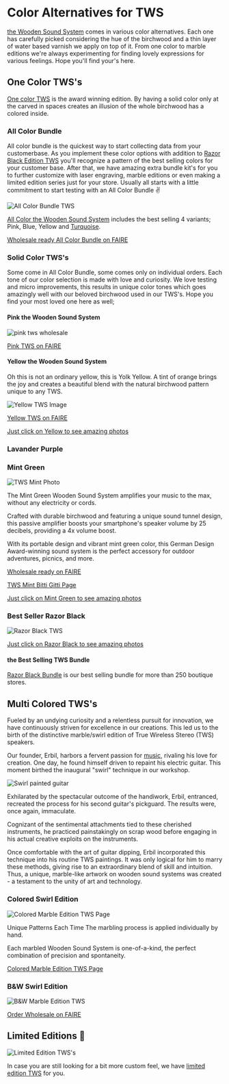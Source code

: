 # Color Alternatives for TWS

[the Wooden Sound System](/tws) comes in various color alternatives. Each one has carefully picked considering the hue of the birchwood and a thin layer of water based varnish we apply on top of it. From one color to marble editions we're always experimenting for finding lovely expressions for various feelings. Hope you'll find your's here.

## One Color TWS's

[One color TWS](https://www.bitti-gitti.com/wholesale/sound-system) is the award winning edition. By having a solid color only at the carved in spaces creates an illusion of the whole birchwood has a colored inside. 



### All Color Bundle

All color bundle is the quickest way to start collecting data from your customerbase. As you implement these color options with addition to [Razor Black Edition TWS](https://www.faire.com/product/p_f2rou2pcru) you'll recognize a pattern of the best selling colors for your customer base. After that, we have amazing extra bundle kit's for you to further customize with laser engraving, marble editions or even making a limited edition series just for your store. Usually all starts with a little commitment to start testing with an All Color Bundle ✌️

![All Color Bundle TWS](https://uploads-ssl.webflow.com/577fb500e970a606264913c7/61c0a70ce5680dbc9e4491d9_Colorfulk.jpg)

[All Color the Wooden Sound System](https://www.bitti-gitti.com/wholesale/the-wooden-sound-system) includes the best selling 4 variants; Pink, Blue, Yellow and [Turquoise](https://www.faire.com/product/p_2yg7itc3). 

[Wholesale ready All Color Bundle on FAIRE](https://www.faire.com/product/p_8bd5bw5y6r)

### Solid Color TWS's

Some come in All Color Bundle, some comes only on individual orders. Each tone of our color selection is made with love and curiosity. We love testing and micro improvements, this results in unique color tones which goes amazingly well with our beloved birchwood used in our TWS's. Hope you find your most loved one here as well;

#### Pink the Wooden Sound System

![pink tws wholesale](https://uploads-ssl.webflow.com/577fb500e970a606264913c7/61c0c8b4f854d87cd4e7ab5a_Pink-Pattern.jpg)

[Pink TWS on FAIRE](https://faire.com/product/p_driwpxq5)

#### Yellow the Wooden Sound System

Oh this is not an ordinary yellow, this is Yolk Yellow. A tint of orange brings the joy and creates a beautiful blend with the natural birchwood pattern unique to any TWS. 

![Yellow TWS Image](https://cdn.faire.com/fastly/14208b4708b483238fb05b87eab296bb4957954e768428235c82b6fc79cf5d23.jpeg?bg-color=FFFFFF&dpr=1&fit=crop&format=jpg&height=730&width=730)

[Yellow TWS on FAIRE](https://faire.com/product/p_861imnbw)

[Just click on Yellow to see amazing photos](https://tws-images.bitti-gitti.com/)

### Lavander Purple


### Mint Green

![TWS Mint Photo](https://cdn.faire.com/fastly/6135272385958f696a1fa4321b545a4affaf03cb96f804c582d3319d97950585.jpeg?bg-color=FFFFFF&dpr=1&fit=crop&format=jpg&height=730&width=730)

The Mint Green Wooden Sound System amplifies your music to the max, without any electricity or cords.

Crafted with durable birchwood and featuring a unique sound tunnel design, this passive amplifier boosts your smartphone's speaker volume by 25 decibels, providing a 4x volume boost.

With its portable design and vibrant mint green color, this German Design Award-winning sound system is the perfect accessory for outdoor adventures, picnics, and more.

[Wholesale ready on FAIRE](https://faire.com/product/p_hjrhq3zcj6)

[TWS Mint Bitti Gitti Page](https://www.bitti-gitti.com/wholesale-product/tws-mint)

[Just click on Mint Green to see amazing photos](https://tws-images.bitti-gitti.com/)


### Best Seller Razor Black

![Razor Black TWS](https://uploads-ssl.webflow.com/577fb500e970a606264913c7/605ca16bb2ba799cd46fe024_try2.png)

[Just click on Razor Black to see amazing photos](https://tws-images.bitti-gitti.com/)

#### the Best Selling TWS Bundle

[Razor Black Bundle](https://faire.com/product/p_f2rou2pcru) is our best selling bundle for more than 250 boutique stores. 

## Multi Colored TWS's

Fueled by an undying curiosity and a relentless pursuit for innovation, we have continuously striven for excellence in our creations. This led us to the birth of the distinctive marble/swirl edition of True Wireless Stereo (TWS) speakers.

Our founder, Erbil, harbors a fervent passion for [music](/music), rivaling his love for creation. One day, he found himself driven to repaint his electric guitar. This moment birthed the inaugural "swirl" technique in our workshop.

![Swirl painted guitar](https://uploads-ssl.webflow.com/577fb500e970a606264913c7/5f1a9b1be780fabd6a965824_Swirl-84-768.jpg)

Exhilarated by the spectacular outcome of the handiwork, Erbil, entranced, recreated the process for his second guitar's pickguard. The results were, once again, immaculate.

Cognizant of the sentimental attachments tied to these cherished instruments, he practiced painstakingly on scrap wood before engaging in his actual creative exploits on the instruments.

Once comfortable with the art of guitar dipping, Erbil incorporated this technique into his routine TWS paintings. It was only logical for him to marry these methods, giving rise to an extraordinary blend of skill and intuition. Thus, a unique, marble-like artwork on wooden sound systems was created - a testament to the unity of art and technology.


### Colored Swirl Edition
![Colored Marble Edition TWS Page](https://uploads-ssl.webflow.com/577fb500e970a606264913c7/5f1ae13f5b92b0f894a8d5ee_SwirlSet-Cover.jpg)

Unique Patterns Each Time
The marbling process is applied individually by hand.

Each marbled Wooden Sound System is one-of-a-kind, the perfect combination of precision and spontaneity.

[Colored Marble Edition TWS Page](https://www.bitti-gitti.com/marbled-sound-system-bundle)

### B&W Swirl Edition
![B&W Marble Edition TWS](https://cdn.faire.com/fastly/3dec02d2e37c0a939d94476cf97ce2dfa4c6dc0bbfea33cee778df6bb6529dd2.jpeg?dpr=1&format=jpg&height=718.16&width=718.16)

[Order Wholesale on FAIRE](https://www.faire.com/product/p_2vuk0nno5y)

## Limited Editions 💎

![Limited Edition TWS's](https://uploads-ssl.webflow.com/6202ac1b2e651ed862489cc3/6481cafb4bed24071490f302_DSCF0685.jpg)

In case you are still looking for a bit more custom feel, we have [limited edition TWS](/tws-limited) for you.

